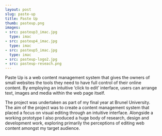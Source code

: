 ```yaml
---
layout: post
slug: paste-up
title: Paste Up
thumb: pasteup.png
images:
- src: pasteup3_imac.jpg
  type: imac
- src: pasteup4_imac.jpg
  type: imac
- src: pasteup5_imac.jpg
  type: imac
- src: pasteup-logo2.jpg
- src: pasteup-reseach.png
---
```


Paste Up is a web content management system that gives the owners of small websites the tools they need to have full control of their online content. By employing an intuitive ‘click to edit’ interface, users can arrange text, images and media within the web page itself.

The project was undertaken as part of my final year at Brunel University. The aim of the project was to create a content management system that placed a focus on visual editing through an intuitive interface. Alongside a working prototype I also produced a huge body of research, design and development work, exploring primarily the perceptions of editing web content amongst my target audience.